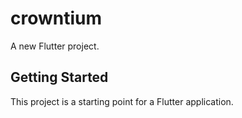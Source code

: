 # crowntium

A new Flutter project.

## Getting Started

This project is a starting point for a Flutter application.


